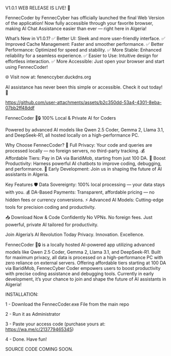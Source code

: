 V1.0.1 WEB RELEASE IS LIVE! 🎉

FennecCoder by FennecCyber has officially launched the final Web Version of the application! Now fully accessible through your favorite browser, making AI Chat Assistance easier than ever — right here in Algeria!

What’s New in V1.0.1?
✅ Better UI: Sleek and more user-friendly interface.
✅ Improved Cache Management: Faster and smoother performance.
✅ Better Performance: Optimized for speed and stability.
✅ More Stable: Enhanced reliability for a seamless experience.
✅ Easier to Use: Intuitive design for effortless interaction.
✅ More Accessible: Just open your browser and start using FennecCoder!

🌐 Visit now at: fenenccyber.duckdns.org

AI assistance has never been this simple or accessible. Check it out today! 🚀





https://github.com/user-attachments/assets/b2c350dd-53a4-4301-8eba-07bb2ff48ddf








FennecCoder 🦊🔒
100% Local & Private AI for Coders

Powered by advanced AI models like Qwen 2.5 Coder, Gemma 2, Llama 3.1, and DeepSeek-R1, all hosted locally on a high-performance PC.

Why Choose FennecCoder?
🔐 Full Privacy: Your code and queries are processed locally — no foreign servers, no third-party tracking.
💰 Affordable Tiers: Pay in DA via BaridiMob, starting from just 100 DA.
🚀 Boost Productivity: Harness powerful AI chatbots to improve coding, debugging, and performance.
🌟 Early Development: Join us in shaping the future of AI assistants in Algeria.

Key Features
🛡️ Data Sovereignty: 100% local processing — your data stays with you.
💰 DA-Based Payments: Transparent, affordable pricing — no hidden fees or currency conversions.
⚡ Advanced AI Models: Cutting-edge tools for precision coding and productivity.

📥 Download Now & Code Confidently
No VPNs. No foreign fees. Just powerful, private AI tailored for productivity.

Join Algeria’s AI Revolution Today
Privacy. Innovation. Excellence.





FennecCoder 🦊🔒 is a locally hosted AI-powered app utilizing advanced models like Qwen 2.5 Coder, Gemma 2, Llama 3.1, and DeepSeek-R1. Built for maximum privacy, all data is processed on a high-performance PC with zero reliance on external servers. Offering affordable tiers starting at 100 DA via BaridiMob, FennecCyber Coder empowers users to boost productivity with precise coding assistance and debugging tools. Currently in early development, it’s your chance to join and shape the future of AI assistants in Algeria!





INSTALLATION:

1 - Download the FennecCoder.exe File from the main repo	

2 - Run it as Administrator	

3 - Paste your access code (purchase yours at: https://wa.me/c/213779465345)

4 - Done. Have fun!	




SOURCE CODE COMING SOON.
